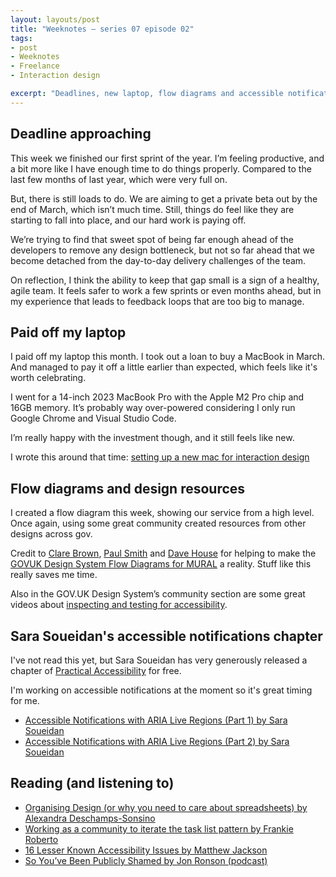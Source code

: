 ```yaml
---
layout: layouts/post
title: "Weeknotes – series 07 episode 02"
tags:
- post
- Weeknotes
- Freelance
- Interaction design

excerpt: "Deadlines, new laptop, flow diagrams and accessible notifications."
---
```


## Deadline approaching

This week we finished our first sprint of the year. I’m feeling productive, and a bit more like I have enough time to do things properly. Compared to the last few months of last year, which were very full on.

But, there is still loads to do. We are aiming to get a private beta out by the end of March, which isn’t much time. Still, things do feel like they are starting to fall into place, and our hard work is paying off.

We’re trying to find that sweet spot of being far enough ahead of the developers to remove any design bottleneck, but not so far ahead that we become detached from the day-to-day delivery challenges of the team.

On reflection, I think the ability to keep that gap small is a sign of a healthy, agile team. It feels safer to work a few sprints or even months ahead, but in my experience that leads to feedback loops that are too big to manage.

## Paid off my laptop

I paid off my laptop this month. I took out a loan to buy a MacBook in March. And managed to pay it off a little earlier than expected, which feels like it's worth  celebrating.

I went for a 14-inch 2023 MacBook Pro with the Apple M2 Pro chip and 16GB memory. It’s probably way over-powered considering I only run Google Chrome and Visual Studio Code.

I’m really happy with the investment though, and it still feels like new.

I wrote this around that time: [setting up a new mac for interaction design](https://www.benjystanton.co.uk/blog/setting-up-a-new-mac-for-interaction-design/)

## Flow diagrams and design resources

I created a flow diagram this week, showing our service from a high level. Once again, using some great community created resources from other designs across gov.

Credit to [Clare Brown](https://github.com/clare-brown), [Paul Smith](https://paulsmith.site/) and [Dave House](https://github.com/dashouse) for helping to make the [GOVUK Design System Flow Diagrams for MURAL](https://github.com/clare-brown/govuk-designsystem-flow-diagram-mural) a reality. Stuff like this really saves me time.

Also in the GOV.UK Design System’s community section are some great videos about [inspecting and testing for accessibility](https://design-system.service.gov.uk/community/blogs-talks-podcasts/#how-to-use-the-design-system).

## Sara Soueidan's accessible notifications chapter

I've not read this yet, but Sara Soueidan has very generously released a chapter of [Practical Accessibility](https://practical-accessibility.today/) for free.

I'm working on accessible notifications at the moment so it's great timing for me.

- [Accessible Notifications with ARIA Live Regions (Part 1) by Sara Soueidan](https://www.sarasoueidan.com/blog/accessible-notifications-with-aria-live-regions-part-1/)
- [Accessible Notifications with ARIA Live Regions (Part 2) by Sara Soueidan](https://www.sarasoueidan.com/blog/accessible-notifications-with-aria-live-regions-part-2/)

## Reading (and listening to)

- [Organising Design (or why you need to care about spreadsheets) by Alexandra Deschamps-Sonsino](https://www.designswarm.com/blog/2024/01/organising-design-or-why-you-need-to-care-about-spreadsheets/)
- [Working as a community to iterate the task list pattern by Frankie Roberto](https://designnotes.blog.gov.uk/2023/12/15/working-as-a-community-to-iterate-the-task-list-pattern/)
- [16 Lesser Known Accessibility Issues by Matthew Jackson](https://toward.studio/latest/16-lesser-known-accessibility-issues)
- [So You’ve Been Publicly Shamed by Jon Ronson (podcast)](https://www.bbc.co.uk/sounds/brand/p07h3hhp)
